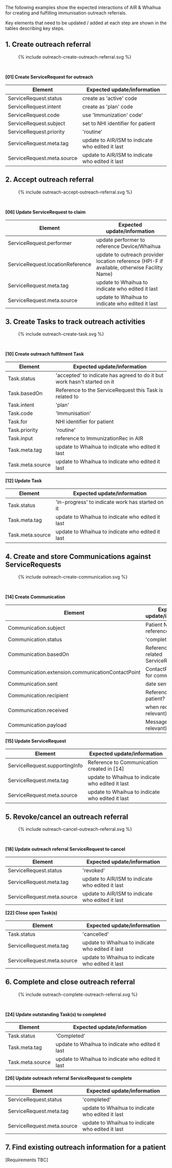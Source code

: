 The following examples show the expected interactions of AIR & Whaihua for creating and fulfilling immunisation outreach referrals. 

Key elements that need to be updated / added at each step are shown in the tables describing key steps. 

## 1. Create outreach referral

<figure>
  <!-- Generated from `input/images-source/outreach-create-outreach-referral.plantuml` -->
  {% include outreach-create-outreach-referral.svg %}
</figure>
<br clear="all">

**[01] Create ServiceRequest for outreach**

| Element | Expected update/information |
| ---------- | ----------------------------|
| ServiceRequest.status | create as 'active' code |
| ServiceRequest.intent | create as 'plan' code |
| ServiceRequest.code | use 'Immunization' code'|
| ServiceRequest.subject | set to NHI identifier for patient |
| ServiceRequest.priority | 'routine' |
| ServiceRequest.meta.tag | update to AIR/ISM to indicate who edited it last |
| ServiceRequest.meta.source | update to AIR/ISM to indicate who edited it last |

## 2. Accept outreach referral

<figure>
  <!-- Generated from `input/images-source/outreach-accept-outreach-referral.plantuml` -->
  {% include outreach-accept-outreach-referral.svg %}
</figure>
<br clear="all">

**[06] Update ServiceRequest to claim**

| Element | Expected update/information |
| ---------- | ----------------------------|
| ServiceRequest.performer | update performer to reference Device/Whaihua |
| ServiceRequest.locationReference | update to outreach provider location reference (HPI-F if available, otherwise Facility Name)
| ServiceRequest.meta.tag | update to Whaihua to indicate who edited it last |
| ServiceRequest.meta.source | update to Whaihua to indicate who edited it last |

## 3. Create Tasks to track outreach activities

<figure>
  <!-- Generated from `input/images-source/outreach-create-task.plantuml` -->
  {% include outreach-create-task.svg %}
</figure>
<br clear="all">

**[10] Create outreach fulfilment Task**

| Element | Expected update/information |
| ---------- | ----------------------------|
| Task.status | 'accepted' to indicate has agreed to do it but work hasn't started on it |
| Task.basedOn | Reference to the ServiceRequest this Task is related to |
| Task.intent | 'plan' |
| Task.code | 'Immunisation' |
| Task.for |  NHI identifier for patient |
| Task.priority | 'routine' |
| Task.input | reference to ImmunizationRec in AIR |
| Task.meta.tag | update to Whaihua to indicate who edited it last |
| Task.meta.source | update to Whaihua to indicate who edited it last |

**[12] Update Task**

| Element | Expected update/information |
| ---------- | ----------------------------|
| Task.status | 'in-progress' to indicate work has started on it |
| Task.meta.tag | update to Whaihua to indicate who edited it last |
| Task.meta.source | update to Whaihua to indicate who edited it last |

## 4. Create and store Communications against ServiceRequests

<figure>
  <!-- Generated from `input/images-source/outreach-create-communication.plantuml` -->
  {% include outreach-create-communication.svg %}
</figure>
<br clear="all">

**[14] Create Communication**

| Element | Expected update/information |
| ---------- | ----------------------------|
| Communication.subject | Patient NHI reference |
| Communication.status | 'completed' |
| Communication.basedOn | Reference to related ServiceRequest |
| Communication.extension.communicationContactPoint | ContactPoint used for communication |
| Communication.sent | date sent |
| Communication.recipient | Reference to patient? |
| Communication.received | when recieved (if relevant) |
| Communication.payload | Message content (if relevant) |


**[15] Update ServiceRequest**

| Element | Expected update/information |
| ---------- | ----------------------------|
| ServiceRequest.supportingInfo | Reference to Communication created in [14] |
| ServiceRequest.meta.tag | update to Whaihua to indicate who edited it last |
| ServiceRequest.meta.source | update to Whaihua to indicate who edited it last |

## 5. Revoke/cancel an outreach referral

<figure>
  <!-- Generated from `input/images-source/outreach-cancel-outreach-referral.plantuml` -->
  {% include outreach-cancel-outreach-referral.svg %}
</figure>
<br clear="all">

**[18] Update outreach referral ServiceRequest to cancel** 

| Element | Expected update/information |
| ---------- | ----------------------------|
| ServiceRequest.status | 'revoked' |
| ServiceRequest.meta.tag | update to AIR/ISM to indicate who edited it last |
| ServiceRequest.meta.source | update to AIR/ISM to indicate who edited it last |

**[22] Close open Task(s)**

| Element | Expected update/information |
| ---------- | ----------------------------|
| Task.status | 'cancelled' |
| ServiceRequest.meta.tag | update to Whaihua to indicate who edited it last |
| ServiceRequest.meta.source | update to Whaihua to indicate who edited it last |

## 6. Complete and close outreach referral 


<figure>
  <!-- Generated from `input/images-source/outreach-complete-outreach-referral.plantuml` -->
  {% include outreach-complete-outreach-referral.svg %}
</figure>
<br clear="all">

**[24] Update outstanding Task(s) to completed**

| Element | Expected update/information |
| ---------- | ----------------------------|
| Task.status | 'Completed' |
| Task.meta.tag | update to Whaihua to indicate who edited it last |
| Task.meta.source | update to Whaihua to indicate who edited it last |

**[26] Update outreach referral ServiceRequest to complete** 

| Element | Expected update/information |
| ---------- | ----------------------------|
| ServiceRequest.status | 'completed' |
| ServiceRequest.meta.tag | update to Whaihua to indicate who edited it last |
| ServiceRequest.meta.source | update to Whaihua to indicate who edited it last |


## 7. Find existing outreach information for a patient

[Requirements TBC]